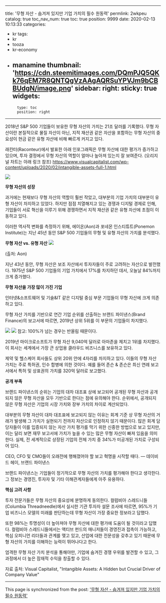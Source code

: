 
---
title: '무형 자산 - 숨겨져 있지만 기업 가치의 필수 원동력'
permlink: 2wkpeu
catalog: true
toc_nav_num: true
toc: true
position: 9999
date: 2020-02-13 10:13:33
categories:
- kr
tags:
- kr
- tooza
- kr-economy
- manamine
thumbnail: 'https://cdn.steemitimages.com/DQmPJQ5QKk76qEM7R8QNTQgVzAAgAQRSuYPVJm9bCBBUdgN/image.png'
sidebar:
    right:
        sticky: true
widgets:
    -
        type: toc
        position: right
---


2018년 S&P 500 기업들이 보유한 무형 자산의 가치는 21조 달러를 기록했다. 무형 자산이란 본질적으로 물질 자산이 아닌, 지적 재산권 같은 자산을 포함하는 무형 자산의 중요성이 현금 같은 유형 자산에 비해 빠르게 커지고 있다.


래칸터(Raconteur)에서 발표한 아래 인포그래픽은 무형 자산에 대한 평가가 증가하고 있으며, 투자 결정에서 무형 자산의 역할이 얼마나 높아져 있는지 잘 보여준다. (오리지널 차트는 아래 링크 참조)
https://www.visualcapitalist.com/wp-content/uploads/2020/02/intangible-assets-full-1.html


![](https://cdn.steemitimages.com/DQmPJQ5QKk76qEM7R8QNTQgVzAAgAQRSuYPVJm9bCBBUdgN/image.png)

**무형 자산의 성장**


과거에는 현재보다 무형 자산의 역할이 훨씬 작았고, 대부분의 기업 가치의 대부분이 유형 자산이 차지하고 있었다. 하지만 점점 치열해지고 있는 경쟁과 디지털 경제로 인해, 기업들이 서로 혁신을 이루기 위해 경쟁하면서 지적 재산권 같은 유형 자산에 초점이 이동하고 있다.


이러한 역사적 변화를 측정하기 위해, 에이온(Aon)과 포네몬 인스티튜트(Ponemon Institute)는 지난 45년 동안 S&P 500 기업들의 무형 및 유형 자산의 가치를 분석했다.


**무형 자산 vs. 유형 자산**
![](https://cdn.steemitimages.com/DQmZh2SdGhNAFkyhFEjoZg36VtN5Mv3PzTeVKDVNDLVepic/image.png)

(출처: Aon)


지난 43년 동안, 무형 자산은 보조 자산에서 투자자들이 주로 고려하는 자산으로 발전했다. 1975년 S&P 500 기업들의 기업 가치에서 17%를 차지하던 데서, 오늘날 84%까지 크게 증가했다.


**무형 자산을 가장 많이 가진 기업**


인터넷&소프트웨어 및 기술&IT 같은 디지털 중심 부문 기업들이 무형 자산에 크게 의존하고 있다.


무형 자산 가치를 기반으로 연간 기업 순위를 산출하는 브랜드 파이낸스(Brand Finance)의 보고서에 따르면, 2019년 상위 5위를 이 부문의 기업들이 차지했다. 

![](https://cdn.steemitimages.com/DQmUnUs1u3N5tw7sXb5FkQv2bXPitBURE57EMssv9tLkjLh/image.png)
![](https://cdn.steemitimages.com/DQmXYidroLU8FhjvwtfNYmsedjdcEGkhtCTrQs9s8pNdPd4/image.png)
﻿﻿
참고: 100%가 넘는 경우는 반올림 때문이다.


2019년 마이크로소프트가 무형 자산 9,040억 달러로 아마존을 제치고 1위를 차지했다. 이 회사는 세계에서 가장 큰 상업용 클라우드 비즈니스를 보유하고 있다.


제약 및 헬스케어 회사들도 상위 20위 안에 4자리를 차지하고 있다. 이들의 무형 자산 가치는 주로 특허권, 인수 합병에 의한 것이다. 예를 들어 존슨 & 존슨은 최신 연례 보고서에서 특허 및 상표권의 가치를 320억 달러로 보고했다.


**공개 부족**


브랜드 파이낸스의 순위는 기업의 대차 대조표 상에 보고되어 공개된 무형 자산과 공개되지 않은 무형 자산을 모두 기반으로 한다는 점에 유의해야 한다. 순위에서, 공개되지 않은 무형 자산은 기업의 시장 가치와 장부 가치의 차이로 계산되었다.


대부분의 무형 자산이 대차 대조표에 보고되지 않는 이유는 회계 기준 상 무형 자산의 거래가 발생해 그 가치가 실현되기 전까지 자산으로 인정하지 않기 때문이다. 많은 회계 담당자들이 이를 입증되지 않는 자산 가치 평가를 막기 위한 신중한 방법으로 보고 있지만, 이는 달리 보면 재무 보고서에 가치가 높을 수 있는 많은 무형 자산이 빠져 있음을 의미한다. 실제, 전 세계적으로 상장된 기업의 전체 가치 중 34%가 미공개된 가치로 구성되어 있다.


CEO, CFO 및 CMO들이 오래전에 행해졌어야 할 보고 혁명을 시작할 때다. — 데이비드 헤이, 브랜드 파이낸스


브랜드 파이낸스는 기업들이 정기적으로 무형 자산의 가치를 평가해야 한다고 생각한다. 그 정보는 경영진, 투자자 및 기타 이해관계자들에게 아주 유용하다.


**핵심 고려 사항**


투자 전문가들은 무형 자산의 중요성에 분명하게 동의한다. 컬럼비아 스레드니들(Columbia Threadneedle)에서 실시한 기관 투자자 설문 조사에 따르면, 95%가 기업 비즈니스 모델의 미래를 판단하는데 무형 자산이 가장 중요한 정보라고 답했다.


또한 98%는 투명성이 더 높아져야 무형 자산에 대한 평가에 도움이 될 것이라고 답했다. 컬럼비아 스레드니들에서는 액티브 펀드의 매니저들이 경영진과 접촉이 가능하고, 핵심 오피니언 리더들과 관계를 맺고 있고, 산업에 대한 전문성을 갖추고 있기 때문에 무형 자산의 가치를 이해하는 능력이 뛰어나다고 한다.


엄격한 무형 자산 가치 분석을 통해야만, 기업에 숨겨진 경쟁 우위를 발견할 수 있고, 그 과정에서 더 높은 잠재적 수익을 창출할 수 있다.


자료 출처: Visual Capitalist, "Intangible Assets: A Hidden but Crucial Driver of Company Value"

- - -

This page is synchronized from the post: ['무형 자산 - 숨겨져 있지만 기업 가치의 필수 원동력'](https://steemit.com/@pius.pius/2wkpeu)
